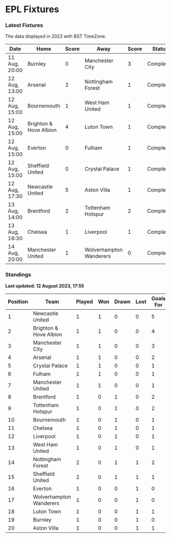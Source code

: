# EPL Fixtures

### Latest Fixtures

The data displayed in 2023 with BST TimeZone.

<!-- START_TABLE -->
| Date | Home | Score | Away | Score | Status |
|-------------|--------|--------------|--------|--------------|--------|
| 11 Aug, 20:00 | Burnley | 0 | Manchester City | 3 | Completed |
| 12 Aug, 13:00 | Arsenal | 2 | Nottingham Forest | 1 | Completed |
| 12 Aug, 15:00 | Bournemouth | 1 | West Ham United | 1 | Completed |
| 12 Aug, 15:00 | Brighton & Hove Albion | 4 | Luton Town | 1 | Completed |
| 12 Aug, 15:00 | Everton | 0 | Fulham | 1 | Completed |
| 12 Aug, 15:00 | Sheffield United | 0 | Crystal Palace | 1 | Completed |
| 12 Aug, 17:30 | Newcastle United | 5 | Aston Villa | 1 | Completed |
| 13 Aug, 14:00 | Brentford | 2 | Tottenham Hotspur | 2 | Completed |
| 13 Aug, 16:30 | Chelsea | 1 | Liverpool | 1 | Completed |
| 14 Aug, 20:00 | Manchester United | 1 | Wolverhampton Wanderers | 0 | Completed |
<!-- END_TABLE -->

### Standings

**Last updated: 12 August 2023, 17:55**

<!-- START_STANDINGS -->
| Position | Team | Played | Won | Drawn | Lost | Goals For | Goals Against | Goal Difference | Points |
|----------|------|--------|-----|-------|------|-----------|---------------|-----------------|--------|
| 1 | Newcastle United | 1 | 1 | 0 | 0 | 5 | 1 | 4 | 3 |
| 2 | Brighton & Hove Albion | 1 | 1 | 0 | 0 | 4 | 1 | 3 | 3 |
| 3 | Manchester City | 1 | 1 | 0 | 0 | 3 | 0 | 3 | 3 |
| 4 | Arsenal | 1 | 1 | 0 | 0 | 2 | 1 | 1 | 3 |
| 5 | Crystal Palace | 1 | 1 | 0 | 0 | 1 | 0 | 1 | 3 |
| 6 | Fulham | 1 | 1 | 0 | 0 | 1 | 0 | 1 | 3 |
| 7 | Manchester United | 1 | 1 | 0 | 0 | 1 | 0 | 1 | 3 |
| 8 | Brentford | 1 | 0 | 1 | 0 | 2 | 2 | 0 | 1 |
| 9 | Tottenham Hotspur | 1 | 0 | 1 | 0 | 2 | 2 | 0 | 1 |
| 10 | Bournemouth | 1 | 0 | 1 | 0 | 1 | 1 | 0 | 1 |
| 11 | Chelsea | 1 | 0 | 1 | 0 | 1 | 1 | 0 | 1 |
| 12 | Liverpool | 1 | 0 | 1 | 0 | 1 | 1 | 0 | 1 |
| 13 | West Ham United | 1 | 0 | 1 | 0 | 1 | 1 | 0 | 1 |
| 14 | Nottingham Forest | 2 | 0 | 1 | 1 | 2 | 3 | -1 | 1 |
| 15 | Sheffield United | 2 | 0 | 1 | 1 | 1 | 2 | -1 | 1 |
| 16 | Everton | 1 | 0 | 0 | 1 | 0 | 1 | -1 | 0 |
| 17 | Wolverhampton Wanderers | 1 | 0 | 0 | 1 | 0 | 1 | -1 | 0 |
| 18 | Luton Town | 1 | 0 | 0 | 1 | 1 | 4 | -3 | 0 |
| 19 | Burnley | 1 | 0 | 0 | 1 | 0 | 3 | -3 | 0 |
| 20 | Aston Villa | 1 | 0 | 0 | 1 | 1 | 5 | -4 | 0 |
<!-- END_STANDINGS -->
